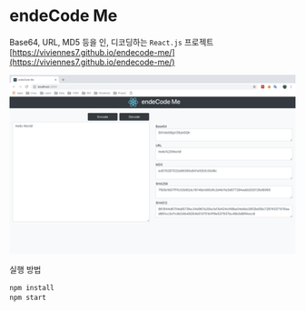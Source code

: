 # endeCode Me

Base64, URL, MD5 등을 인, 디코딩하는 `React.js` 프로젝트
[https://viviennes7.github.io/endecode-me/](https://viviennes7.github.io/endecode-me/)

![프로젝트 사진](https://github.com/viviennes7/endecode-me/blob/master/public/photo.png?raw=true)

실행 방법
```sh
npm install
npm start
```
